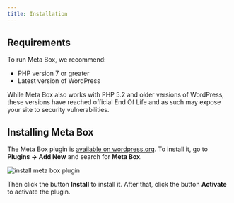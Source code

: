 ```yaml
---
title: Installation
---
```


## Requirements

To run Meta Box, we recommend:
- PHP version 7 or greater
- Latest version of WordPress

While Meta Box also works with PHP 5.2 and older versions of WordPress, these versions have reached official End Of Life and as such may expose your site to security vulnerabilities.

## Installing Meta Box

The Meta Box plugin is [available on wordpress.org](https://wordpress.org/plugins/meta-box/). To install it, go to **Plugins &rarr; Add New** and search for **Meta Box**.

![install meta box plugin](https://i.imgur.com/MBrc6gJ.png)

Then click the button **Install** to install it. After that, click the button **Activate** to activate the plugin.